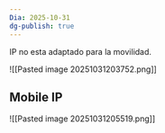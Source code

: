 ```yaml
---
Dia: 2025-10-31
dg-publish: true
---
```

IP no esta adaptado para la movilidad.


![[Pasted image 20251031203752.png]]



## Mobile IP 
![[Pasted image 20251031205519.png]]
